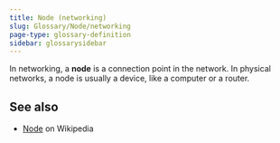 ```yaml
---
title: Node (networking)
slug: Glossary/Node/networking
page-type: glossary-definition
sidebar: glossarysidebar
---
```



In networking, a **node** is a connection point in the network. In physical networks, a node is usually a device, like a computer or a router.

## See also

- [Node](<https://en.wikipedia.org/wiki/Node_(networking)>) on Wikipedia
